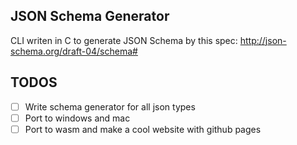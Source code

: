 ## JSON Schema Generator
CLI writen in C to generate JSON Schema by this spec: http://json-schema.org/draft-04/schema#

## TODOS
- [ ] Write schema generator for all json types
- [ ] Port to windows and mac
- [ ] Port to wasm and make a cool website with github pages